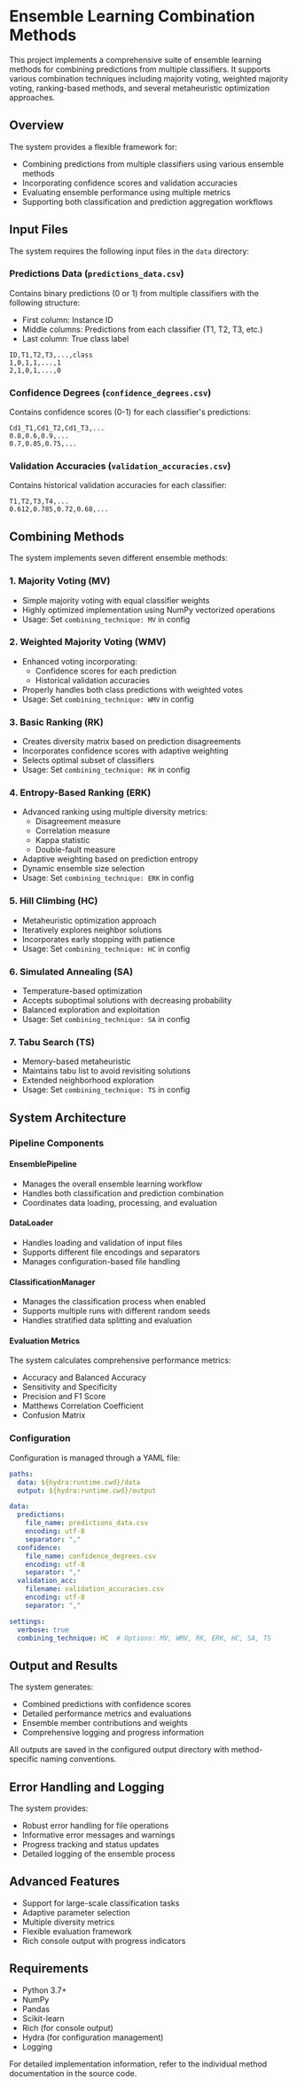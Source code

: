 # Ensemble Learning Combination Methods

This project implements a comprehensive suite of ensemble learning methods for combining predictions from multiple classifiers. It supports various combination techniques including majority voting, weighted majority voting, ranking-based methods, and several metaheuristic optimization approaches.

## Overview

The system provides a flexible framework for:
- Combining predictions from multiple classifiers using various ensemble methods
- Incorporating confidence scores and validation accuracies
- Evaluating ensemble performance using multiple metrics
- Supporting both classification and prediction aggregation workflows

## Input Files

The system requires the following input files in the `data` directory:

### Predictions Data (`predictions_data.csv`)
Contains binary predictions (0 or 1) from multiple classifiers with the following structure:
- First column: Instance ID
- Middle columns: Predictions from each classifier (T1, T2, T3, etc.)
- Last column: True class label
```
ID,T1,T2,T3,...,class
1,0,1,1,...,1
2,1,0,1,...,0
```

### Confidence Degrees (`confidence_degrees.csv`)
Contains confidence scores (0-1) for each classifier's predictions:
```
Cd1_T1,Cd1_T2,Cd1_T3,...
0.8,0.6,0.9,...
0.7,0.85,0.75,...
```

### Validation Accuracies (`validation_accuracies.csv`)
Contains historical validation accuracies for each classifier:
```
T1,T2,T3,T4,...
0.612,0.785,0.72,0.68,...
```

## Combining Methods

The system implements seven different ensemble methods:

### 1. Majority Voting (MV)
- Simple majority voting with equal classifier weights
- Highly optimized implementation using NumPy vectorized operations
- Usage: Set `combining_technique: MV` in config

### 2. Weighted Majority Voting (WMV)
- Enhanced voting incorporating:
  - Confidence scores for each prediction
  - Historical validation accuracies
- Properly handles both class predictions with weighted votes
- Usage: Set `combining_technique: WMV` in config

### 3. Basic Ranking (RK)
- Creates diversity matrix based on prediction disagreements
- Incorporates confidence scores with adaptive weighting
- Selects optimal subset of classifiers
- Usage: Set `combining_technique: RK` in config

### 4. Entropy-Based Ranking (ERK)
- Advanced ranking using multiple diversity metrics:
  - Disagreement measure
  - Correlation measure
  - Kappa statistic
  - Double-fault measure
- Adaptive weighting based on prediction entropy
- Dynamic ensemble size selection
- Usage: Set `combining_technique: ERK` in config

### 5. Hill Climbing (HC)
- Metaheuristic optimization approach
- Iteratively explores neighbor solutions
- Incorporates early stopping with patience
- Usage: Set `combining_technique: HC` in config

### 6. Simulated Annealing (SA)
- Temperature-based optimization
- Accepts suboptimal solutions with decreasing probability
- Balanced exploration and exploitation
- Usage: Set `combining_technique: SA` in config

### 7. Tabu Search (TS)
- Memory-based metaheuristic
- Maintains tabu list to avoid revisiting solutions
- Extended neighborhood exploration
- Usage: Set `combining_technique: TS` in config

## System Architecture

### Pipeline Components

#### EnsemblePipeline
- Manages the overall ensemble learning workflow
- Handles both classification and prediction combination
- Coordinates data loading, processing, and evaluation

#### DataLoader
- Handles loading and validation of input files
- Supports different file encodings and separators
- Manages configuration-based file handling

#### ClassificationManager
- Manages the classification process when enabled
- Supports multiple runs with different random seeds
- Handles stratified data splitting and evaluation

#### Evaluation Metrics
The system calculates comprehensive performance metrics:
- Accuracy and Balanced Accuracy
- Sensitivity and Specificity
- Precision and F1 Score
- Matthews Correlation Coefficient
- Confusion Matrix

### Configuration

Configuration is managed through a YAML file:
```yaml
paths:
  data: ${hydra:runtime.cwd}/data
  output: ${hydra:runtime.cwd}/output

data:
  predictions:
    file_name: predictions_data.csv
    encoding: utf-8
    separator: ","
  confidence:
    file_name: confidence_degrees.csv
    encoding: utf-8
    separator: ","
  validation_acc:
    filename: validation_accuracies.csv
    encoding: utf-8
    separator: ","

settings:
  verbose: true
  combining_technique: HC  # Options: MV, WMV, RK, ERK, HC, SA, TS
```

## Output and Results

The system generates:
- Combined predictions with confidence scores
- Detailed performance metrics and evaluations
- Ensemble member contributions and weights
- Comprehensive logging and progress information

All outputs are saved in the configured output directory with method-specific naming conventions.

## Error Handling and Logging

The system provides:
- Robust error handling for file operations
- Informative error messages and warnings
- Progress tracking and status updates
- Detailed logging of the ensemble process

## Advanced Features

- Support for large-scale classification tasks
- Adaptive parameter selection
- Multiple diversity metrics
- Flexible evaluation framework
- Rich console output with progress indicators

## Requirements

- Python 3.7+
- NumPy
- Pandas
- Scikit-learn
- Rich (for console output)
- Hydra (for configuration management)
- Logging

For detailed implementation information, refer to the individual method documentation in the source code.